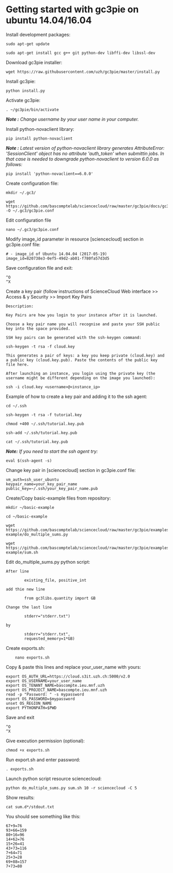 # Getting started with gc3pie on ubuntu 14.04/16.04

Install development packages:
```
sudo apt-get update

sudo apt-get install gcc g++ git python-dev libffi-dev libssl-dev
```    

Download gc3pie installer:
```
wget https://raw.githubusercontent.com/uzh/gc3pie/master/install.py
```

Install gc3pie:
```
python install.py
```

Activate gc3pie:
```
. ~/gc3pie/bin/activate
```
***Note :** Change username by your user name in your computer.*

Install python-novaclient library:
```
pip install python-novaclient
```
***Note :** Latest version of python-novaclient library generates AttributeError: 'SessionClient' object has no attribute 'auth_token' when submittin jobs. In that case is needed to downgrade python-novaclient to version 6.0.0 as follows:*
```
pip install 'python-novaclient==6.0.0'
```

Create configuration file:
```
mkdir ~/.gc3/

wget https://github.com/bascomptelab/sciencecloud/raw/master/gc3pie/docs/gc3pie.conf -O ~/.gc3/gc3pie.conf

```

Edit configuration file
```
nano ~/.gc3/gc3pie.conf
```

Modify image_id parameter in resource [sciencecloud] section in gc3pie.conf file:
```
# - image_id of Ubuntu 14.04.04 (2017-05-19)
image_id=820738e3-0ef5-49d2-ab01-f780fa57d3d5
```
Save configuration file and exit:
```
^O
^X
```

Create a key pair (follow instructions of ScienceCloud Web interface >> Access & y Security >> Import Key Pairs
```
Description:

Key Pairs are how you login to your instance after it is launched.

Choose a key pair name you will recognise and paste your SSH public key into the space provided.

SSH key pairs can be generated with the ssh-keygen command:

ssh-keygen -t rsa -f cloud.key

This generates a pair of keys: a key you keep private (cloud.key) and a public key (cloud.key.pub). Paste the contents of the public key file here.

After launching an instance, you login using the private key (the username might be different depending on the image you launched):

ssh -i cloud.key <username>@<instance_ip>
```
Example of how to create a key pair and adding it to the ssh agent:
```
cd ~/.ssh

ssh-keygen -t rsa -f tutorial.key

chmod +400 ~/.ssh/tutorial.key.pub

ssh-add ~/.ssh/tutorial.key.pub

cat ~/.ssh/tutorial.key.pub
```

***Note:** If you need to start the ssh agent try:*
```
eval $(ssh-agent -s)
```

Change key pair in [sciencecloud] section in gc3pie.conf file:
```
vm_auth=ssh_user_ubuntu
keypair_name=your_key_pair_name
public_key=~/.ssh/your_key_pair_name.pub
```

Create/Copy basic-example files from repository:
```
mkdir ~/basic-example

cd ~/basic-example

wget https://github.com/bascomptelab/sciencecloud/raw/master/gc3pie/examples/bash/basic-example/do_multiple_sums.py

wget https://github.com/bascomptelab/sciencecloud/raw/master/gc3pie/examples/bash/basic-example/sum.sh
```    

Edit do_multiple_sums.py python script:
```
After line

        existing_file, positive_int

add thie new line

        from gc3libs.quantity import GB

Change the last line

        stderr="stderr.txt")

by

        stderr="stderr.txt",
        requested_memory=1*GB)
```

Create exports.sh:
```
    nano exports.sh
```
Copy & paste this lines and replace your_user_name with yours:
```
export OS_AUTH_URL=https://cloud.s3it.uzh.ch:5000/v2.0
export OS_USERNAME=your_user_name
export OS_TENANT_NAME=bascompte.ieu.mnf.uzh
export OS_PROJECT_NAME=bascompte.ieu.mnf.uzh
read -p "Password: " -s mypassword
export OS_PASSWORD=$mypassword
unset OS_REGION_NAME
export PYTHONPATH=$PWD
```

Save and exit
```
^O
^X
```

Give execution permission (optional):
```
chmod +x exports.sh
```

Run export.sh and enter password:
```
. exports.sh
```

Launch python script resource sciencecloud:
```
python do_multiple_sums.py sum.sh 10 -r sciencecloud -C 5
```

Show results:
```
cat sum.d*/stdout.txt
```

You should see something like this:
```   
67+9=76
93+66=159
80+16=96
14+62=76
15+26=41
43+73=116
7+64=71
25+3=28
69+88=157
7+73=80
```
    
